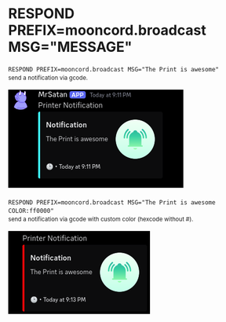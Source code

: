 # RESPOND PREFIX=mooncord.broadcast MSG="MESSAGE"

`RESPOND PREFIX=mooncord.broadcast MSG="The Print is awesome"`  
<small>send a notification via gcode.</small>
<br><br>
![Screenshot](../../../img/gcode/broadcast_1.png)
<br><br>
`RESPOND PREFIX=mooncord.broadcast MSG="The Print is awesome COLOR:ff0000"`  
<small>send a notification via gcode with custom color (hexcode without #).</small>
<br><br>
![Screenshot](../../../img/gcode/broadcast_2.png)